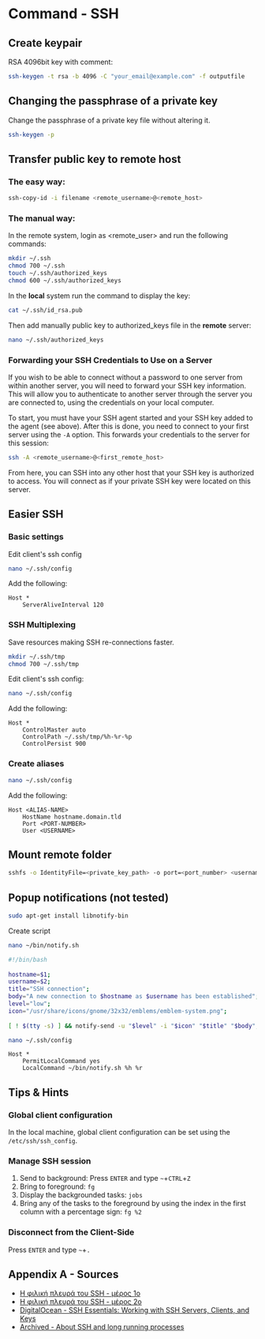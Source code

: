 # Command - SSH

## Create keypair 
RSA 4096bit key with comment:
```bash
ssh-keygen -t rsa -b 4096 -C "your_email@example.com" -f outputfile
```

## Changing the passphrase of a private key
Change the passphrase of a private key file without altering it.
```bash
ssh-keygen -p
```

## Transfer public key to remote host

### The easy way:
```bash
ssh-copy-id -i filename <remote_username>@<remote_host>
```

### The manual way:
In the remote system, login as <remote_user> and run the following commands:
```bash
mkdir ~/.ssh
chmod 700 ~/.ssh
touch ~/.ssh/authorized_keys
chmod 600 ~/.ssh/authorized_keys
```
In the **local** system run the command to display the key:
```bash
cat ~/.ssh/id_rsa.pub
```
Then add manually public key to authorized_keys file in the **remote** server:
```bash
nano ~/.ssh/authorized_keys
```

### Forwarding your SSH Credentials to Use on a Server
If you wish to be able to connect without a password to one server from within another server, you will need to forward your SSH key information. This will allow you to authenticate to another server through the server you are connected to, using the credentials on your local computer.

To start, you must have your SSH agent started and your SSH key added to the agent (see above). After this is done, you need to connect to your first server using the `-A` option. This forwards your credentials to the server for this session:
```bash
ssh -A <remote_username>@<first_remote_host>
```
From here, you can SSH into any other host that your SSH key is authorized to access. You will connect as if your private SSH key were located on this server.

## Easier SSH

### Basic settings
Edit client's ssh config
```bash
nano ~/.ssh/config
```
Add the following:
```
Host *
    ServerAliveInterval 120
```

 ### SSH Multiplexing
Save resources making SSH re-connections faster.
```bash
mkdir ~/.ssh/tmp
chmod 700 ~/.ssh/tmp
```
Edit client's ssh config:
```bash
nano ~/.ssh/config
```
Add the following:
```
Host *
    ControlMaster auto
    ControlPath ~/.ssh/tmp/%h-%r-%p
    ControlPersist 900
```

### Create aliases
```bash
nano ~/.ssh/config
```
Add the following:
```
Host <ALIAS-NAME>
    HostName hostname.domain.tld
    Port <PORT-NUMBER>
    User <USERNAME>
```

## Mount remote folder
```bash
sshfs -o IdentityFile=<private_key_path> -o port=<port_number> <username>@<hostname>:<remote_mount_path> <local_mount_path>
```

## Popup notifications (not tested)
```bash
sudo apt-get install libnotify-bin
```
Create script
```bash
nano ~/bin/notify.sh
```
```bash
#!/bin/bash
 
hostname=$1;
username=$2;
title="SSH connection";
body="A new connection to $hostname as $username has been established";
level="low";
icon="/usr/share/icons/gnome/32x32/emblems/emblem-system.png";
 
[ ! $(tty -s) ] && notify-send -u "$level" -i "$icon" "$title" "$body";
```
```bash
nano ~/.ssh/config
```
```
Host *
    PermitLocalCommand yes
    LocalCommand ~/bin/notify.sh %h %r
```

## Tips & Hints

### Global client configuration
In the local machine, global client configuration can be set using the `/etc/ssh/ssh_config`.

### Manage SSH session
1. Send to background:
Press `ENTER` and type `~`+`CTRL`+`Z`
2. Bring to foreground:
`fg`
3. Display the backgrounded tasks:
`jobs`
4. Bring any of the tasks to the foreground by using the index in the first column with a percentage sign:
`fg %2`

### Disconnect from the Client-Side
Press `ENTER` and type  `~`+`.`

## Appendix A - Sources
- [Η φιλική πλευρά του SSH - μέρος 1ο](https://deltahacker.gr/friendly-ssh-p1/)
- [Η φιλική πλευρά του SSH - μέρος 2ο](https://deltahacker.gr/friendly-ssh-p2/)
- [DigitalOcean - SSH Essentials: Working with SSH Servers, Clients, and Keys](https://www.digitalocean.com/community/tutorials/ssh-essentials-working-with-ssh-servers-clients-and-keys)
- [Archived - About SSH and long running processes](http://krenel.org/about-ssh-and-long-long-running-processes.html)
